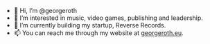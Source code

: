- 👋 Hi, I’m @georgeroth
- 👀 I’m interested in music, video games, publishing and leadership.
- 🌱 I’m currently building my startup, Reverse Records.
- 📫 You can reach me through my website at <a href="http://georgeroth.eu">georgeroth.eu</a>.
